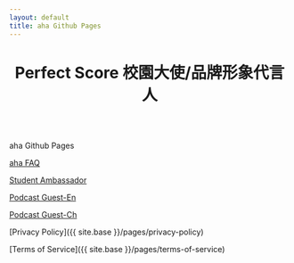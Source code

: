 ```yaml
---
layout: default
title: aha Github Pages
---
```

<h1 style="text-align: center; margin-bottom: 64px; font-weight:bold;">Perfect Score 校園大使/品牌形象代言人</h1>

aha Github Pages

[aha FAQ](https://perfectscorepublic.github.io/pages/perfectscore-faq)

[Student Ambassador](https://perfectscorepublic.github.io/pages/student-ambassador)

[Podcast Guest-En](https://perfectscorepublic.github.io/pages/podcast-guest-en)

[Podcast Guest-Ch](https://perfectscorepublic.github.io/pages/podcast-guest-ch)

[Privacy Policy]({{ site.base }}/pages/privacy-policy)

[Terms of Service]({{ site.base }}/pages/terms-of-service)